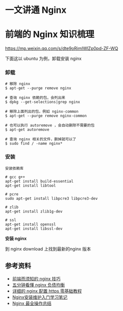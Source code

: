 # 一文讲通 Nginx



# 前端的 Nginx 知识梳理

https://mp.weixin.qq.com/s/dte9oRimIWlZp0pd-ZF-WQ

下面这以 ubuntu 为例，卸载安装 nginx

### 卸载

```shell
# 移除 nginx
$ apt-get --purge remove nginx

# 查询 nginx 依赖的包，会列出来
$ dpkg --get-selections|grep nginx

# 移除上面列出的包，例如 nginx-common
$ apt-get --purge remove nginx-common

# 也可以执行 autoremove ，会自动删除不需要的包
$ apt-get autoremove

# 查询 nginx 相关的文件，删掉就可以了
$ sudo find / -name nginx*
```

### 安装

```shell
安装依赖库

# gcc g++
apt-get install build-essential
apt-get install libtool

# pcre
sudo apt-get install libpcre3 libpcre3-dev

# zlib
apt-get install zlib1g-dev

# ssl
apt-get install openssl
apt-get install libssl-dev
```

**安装 nginx**

到 nginx download 上找到最新的nginx 版本







## 参考资料

- [前端而须知的 nginx 技巧](https://mp.weixin.qq.com/s?__biz=MzI5NjIzNjA1Nw==&mid=2247483888&idx=1&sn=c2235eb2330e2c06c99281bf2c15b3a6&chksm=ec462486db31ad902b52c9f9a9eef10e89328929544d6af7451d17bb799aa34a2a593306cd31&mpshare=1&scene=1&srcid=&sharer_sharetime=1574174348607&sharer_shareid=778ad5bf3b27e0078eb105d7277263f6#rd)
- [五分钟看懂 nginx 负债均衡](https://mp.weixin.qq.com/s?__biz=Mzg3NTcwMTUzNA==&mid=2247486249&idx=1&sn=8448800eb7eaa3963d532f6f576b305c&source=41#wechat_redirect)
- [详细的 nginx 配置 https 零基础教程](https://mp.weixin.qq.com/s?__biz=MzUxNzk1MjQ0Ng==&mid=2247484991&idx=2&sn=a68e578591e2df254fa339aacc1ec9e2&chksm=f99100eecee689f88e9e08fddc9ff42d0c88b8fd89c027b489005d28cf1950320f6e3b6cf1fd&mpshare=1&scene=1&srcid=&sharer_sharetime=1585873416059&sharer_shareid=778ad5bf3b27e0078eb105d7277263f6#rd)
- [Nginx安装维护入门学习笔记](https://github.com/jaywcjlove/nginx-tutorial)
- [Nginx 最全操作总结](https://mp.weixin.qq.com/s/LmtHTOVOvdcnMBuxv7a9_A)



